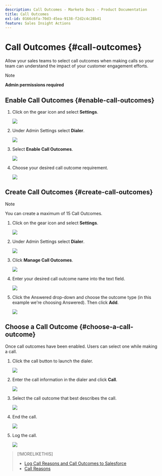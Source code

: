 ```yaml
---
description: Call Outcomes - Marketo Docs - Product Documentation
title: Call Outcomes
exl-id: 0166c6fa-70d3-45ea-9138-f2d2c4c28b41
feature: Sales Insight Actions
---
```

# Call Outcomes {#call-outcomes}

Allow your sales teams to select call outcomes when making calls so your team can understand the impact of your customer engagement efforts.

>[!NOTE]
>
>**Admin permissions required**

## Enable Call Outcomes {#enable-call-outcomes}

1. Click on the gear icon and select **Settings**.

   ![](assets/call-outcomes-1.png)

1. Under Admin Settings select **Dialer**.

   ![](assets/call-outcomes-2.png)

1. Select **Enable Call Outcomes**.

   ![](assets/call-outcomes-3.png)

1. Choose your desired call outcome requirement.

   ![](assets/call-outcomes-4.png)

## Create Call Outcomes {#create-call-outcomes}

>[!NOTE]
>
>You can create a maximum of 15 Call Outcomes.

1. Click on the gear icon and select **Settings**.

   ![](assets/call-outcomes-5.png)

1. Under Admin Settings select **Dialer**.

   ![](assets/call-outcomes-6.png)

1. Click **Manage Call Outcomes**.

   ![](assets/call-outcomes-7.png)

1. Enter your desired call outcome name into the text field.

    ![](assets/call-outcomes-8.png)

1. Click the Answered drop-down and choose the outcome type (in this example we're choosing Answered). Then click **Add**.

   ![](assets/call-outcomes-9.png)

## Choose a Call Outcome {#choose-a-call-outcome}

Once call outcomes have been enabled. Users can select one while making a call.  

1. Click the call button to launch the dialer.

   ![](assets/call-outcomes-10.png)

1. Enter the call information in the dialer and click **Call**.

   ![](assets/call-outcomes-11.png)

1. Select the call outcome that best describes the call.

   ![](assets/call-outcomes-12.png)

1. End the call.

   ![](assets/call-outcomes-13.png)

1. Log the call.

   ![](assets/call-outcomes-14.png)

>[!MORELIKETHIS]
>
>* [Log Call Reasons and Call Outcomes to Salesforce](/help/marketo/product-docs/marketo-sales-insight/actions/phone/log-call-reasons-and-call-outcomes-to-salesforce.md)
>* [Call Reasons](/help/marketo/product-docs/marketo-sales-insight/actions/phone/call-reasons.md)
